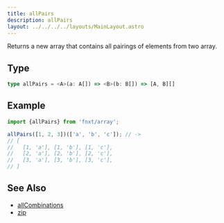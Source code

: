 ```yaml
---
title: allPairs
description: allPairs
layout: ../../../../layouts/MainLayout.astro
---
```


Returns a new array that contains all pairings of elements from two array.

## Type

```ts
type allPairs = <A>(a: A[]) => <B>(b: B[]) => [A, B][]
```

## Example

```ts
import {allPairs} from 'fnxt/array';

allPairs([1, 2, 3])(['a', 'b', 'c']); // -> 
// [
//   [1, 'a'], [1, 'b'], [1, 'c'],
//   [2, 'a'], [2, 'b'], [2, 'c'],
//   [3, 'a'], [3, 'b'], [3, 'c'],
// ]
```

## See Also

- [allCombinations](./allCombinations)
- [zip](./zip)
